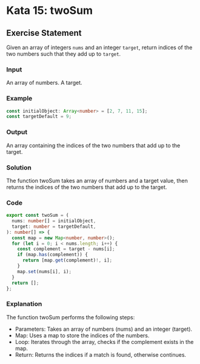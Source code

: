 # Kata 15: twoSum

## Exercise Statement

Given an array of integers `nums` and an integer `target`, return indices of the two numbers such that they add up to `target`.

### Input

An array of numbers.
A target.

### Example

```typescript
const initialObject: Array<number> = [2, 7, 11, 15];
const targetDefault = 9;
```

### Output

An array containing the indices of the two numbers that add up to the target.

### Solution

The function twoSum takes an array of numbers and a target value, then returns the indices of the two numbers that add up to the target.

### Code

```typescript
export const twoSum = (
  nums: number[] = initialObject,
  target: number = targetDefault,
): number[] => {
  const map = new Map<number, number>();
  for (let i = 0; i < nums.length; i++) {
    const complement = target - nums[i];
    if (map.has(complement)) {
      return [map.get(complement)!, i];
    }
    map.set(nums[i], i);
  }
  return [];
};
```

### Explanation

The function twoSum performs the following steps:

- Parameters: Takes an array of numbers (nums) and an integer (target).
- Map: Uses a map to store the indices of the numbers.
- Loop: Iterates through the array, checks if the complement exists in the map.
- Return: Returns the indices if a match is found, otherwise continues.
